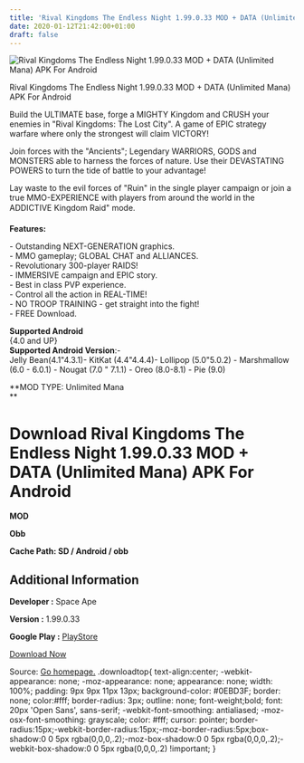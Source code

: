 ```yaml
---
title: 'Rival Kingdoms The Endless Night 1.99.0.33 MOD + DATA (Unlimited Mana) APK For Android'
date: 2020-01-12T21:42:00+01:00
draft: false
---
```


![Rival Kingdoms The Endless Night 1.99.0.33 MOD + DATA (Unlimited Mana) APK For Android](https://i0.wp.com/apkhome.net/wp-content/uploads/2020/01/Toon-Blast-4701-MOD-Unlimited-Lives-Coins-Boosters-1.png "Rival Kingdoms The Endless Night 1.99.0.33 MOD + DATA (Unlimited Mana) APK For Android")

  

Rival Kingdoms The Endless Night 1.99.0.33 MOD + DATA (Unlimited Mana) APK For Android

Build the ULTIMATE base, forge a MIGHTY Kingdom and CRUSH your enemies in "Rival Kingdoms: The Lost City". A game of EPIC strategy warfare where only the strongest will claim VICTORY!

Join forces with the "Ancients"; Legendary WARRIORS, GODS and MONSTERS able to harness the forces of nature. Use their DEVASTATING POWERS to turn the tide of battle to your advantage!

Lay waste to the evil forces of "Ruin" in the single player campaign or join a true MMO-EXPERIENCE with players from around the world in the ADDICTIVE Kingdom Raid" mode.

**Features:**

\- Outstanding NEXT-GENERATION graphics.  
\- MMO gameplay; GLOBAL CHAT and ALLIANCES.  
\- Revolutionary 300-player RAIDS!  
\- IMMERSIVE campaign and EPIC story.  
\- Best in class PVP experience.  
\- Control all the action in REAL-TIME!  
\- NO TROOP TRAINING - get straight into the fight!  
\- FREE Download.

**Supported Android**  
{4.0 and UP}  
**Supported Android Version**:-  
Jelly Bean(4.1"4.3.1)- KitKat (4.4"4.4.4)- Lollipop (5.0"5.0.2) - Marshmallow (6.0 - 6.0.1) - Nougat (7.0 " 7.1.1) - Oreo (8.0-8.1) - Pie (9.0)

**MOD TYPE: Unlimited Mana  
**

Download Rival Kingdoms The Endless Night 1.99.0.33 MOD + DATA (Unlimited Mana) APK For Android
===============================================================================================

**MOD**

**Obb**

**Cache Path: SD / Android / obb**

Additional Information
----------------------

**Developer :** Space Ape

**Version :** 1.99.0.33

**Google Play :** [PlayStore](https://play.google.com/store/apps/details?id=com.spaceapegames.rivalkingdoms)

  

[Download Now](https://store4app.co/post/rival-kingdoms-the-endless-night-1-99-0-33-mod-data-unlimited-mana-apk-for-android_1578854822)

  
Source: [Go homepage.](https://store4app.co/post/rival-kingdoms-the-endless-night-1-99-0-33-mod-data-unlimited-mana-apk-for-android_1578854822) .downloadtop{ text-align:center; -webkit-appearance: none; -moz-appearance: none; appearance: none; width: 100%; padding: 9px 9px 11px 13px; background-color: #0EBD3F; border: none; color:#fff; border-radius: 3px; outline: none; font-weight;bold; font: 20px 'Open Sans', sans-serif; -webkit-font-smoothing: antialiased; -moz-osx-font-smoothing: grayscale; color: #fff; cursor: pointer; border-radius:15px;-webkit-border-radius:15px;-moz-border-radius:5px;box-shadow:0 0 5px rgba(0,0,0,.2);-moz-box-shadow:0 0 5px rgba(0,0,0,.2);-webkit-box-shadow:0 0 5px rgba(0,0,0,.2) !important; }